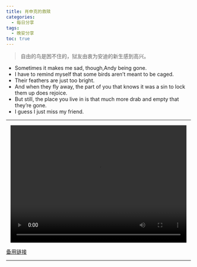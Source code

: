 ```yaml
---
title: 肖申克的救赎
categories:
  - 每日分享
tags:
  - 晚安分享
toc: true 
---
```


> 自由的鸟是困不住的，狱友由衷为安迪的新生感到高兴。

* Sometimes it makes me sad, though,Andy being gone. 
* I have to remind myself that some birds aren’t meant to be caged. 
* Their feathers are just too bright.
* And when they fly away, the part of you that knows it was a sin to lock them up does rejoice. 
* But still, the place you live in is that much more drab and empty that they’re gone. 
* I guess I just miss my friend.

---

<p style="text-align:center">
   <video width="480" height="320" controls>
       <source src="/video/11.mp4">
   </video>
</p>
 <p><a href="/video/11.mp4">备用链接</a></p>
 
---






